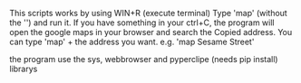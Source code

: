 This scripts works by using WIN+R (execute terminal)
Type 'map' (without the '') and run it.
If you have something in your ctrl+C, the program will open the google maps in your browser and search the Copied address.
You can type 'map' + the address you want. e.g. 'map Sesame Street'

the program use the sys, webbrowser and pyperclipe (needs pip install)  librarys 
